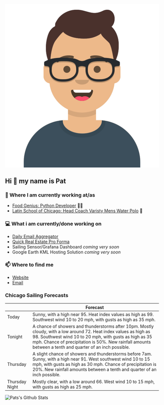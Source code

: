 [![Social banner for p-j-falconer](https://raw.githubusercontent.com/P-J-FALCONER/P-J-FALCONER/master/assets/avataaars.svg)](https://patfalconer.com/)
## Hi :wave: my name is Pat

### 💼 Where I am currently working at/as
- [Food Genius: Python Developer](https://getfoodgenius.com/) 🍔🐍
- [Latin School of Chicago: Head Coach Varisty Mens Water Polo](https://www.latinschool.org/) 🤽


### 💻 What i am currently/done working on
 - [Daily Email Aggregator](https://github.com/P-J-FALCONER/dott_daily_mail)
 - [Quick Real Estate Pro Forma](https://github.com/P-J-FALCONER/henry)
 - Sailing Sensor/Grafana Dashboard *coming very soon*
 - Google Earth KML Hosting Solution *coming very soon*

### 📫 Where to find me
 - [Website](https://patfalconer.com/)
 - [Email](mailto:patrick.j.falconer@gmail.com)


### Chicago Sailing Forecasts
|   | Forecast  |
|---|---|
| Today | Sunny, with a high near 95. Heat index values as high as 99. Southwest wind 10 to 20 mph, with gusts as high as 35 mph. |
| Tonight | A chance of showers and thunderstorms after 10pm. Mostly cloudy, with a low around 72. Heat index values as high as 98. Southwest wind 10 to 20 mph, with gusts as high as 35 mph. Chance of precipitation is 50%. New rainfall amounts between a tenth and quarter of an inch possible. |
| Thursday | A slight chance of showers and thunderstorms before 7am. Sunny, with a high near 91. West southwest wind 10 to 15 mph, with gusts as high as 30 mph. Chance of precipitation is 20%. New rainfall amounts between a tenth and quarter of an inch possible. |
| Thursday Night | Mostly clear, with a low around 66. West wind 10 to 15 mph, with gusts as high as 25 mph. |

![Pats's Github Stats](https://github-readme-stats.vercel.app/api?username=p-j-falconer&show_icons=true&theme=radical)
